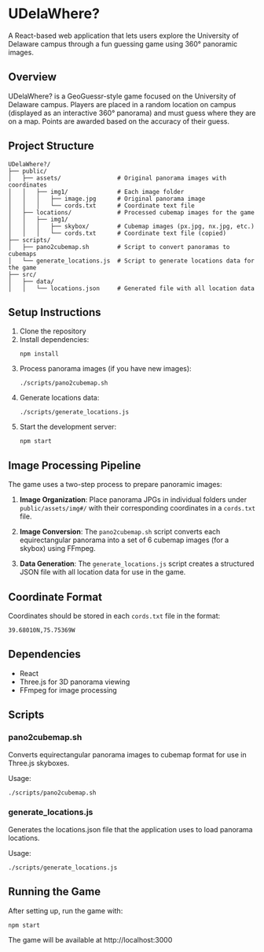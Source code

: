 # UDelaWhere?

A React-based web application that lets users explore the University of Delaware campus through a fun guessing game using 360° panoramic images.

## Overview

UDelaWhere? is a GeoGuessr-style game focused on the University of Delaware campus. Players are placed in a random location on campus (displayed as an interactive 360° panorama) and must guess where they are on a map. Points are awarded based on the accuracy of their guess.

## Project Structure

```
UDelaWhere?/
├── public/
│   ├── assets/                # Original panorama images with coordinates
│   │   ├── img1/              # Each image folder 
│   │   │   ├── image.jpg      # Original panorama image
│   │   │   └── cords.txt      # Coordinate text file
│   ├── locations/             # Processed cubemap images for the game
│   │   ├── img1/
│   │   │   ├── skybox/        # Cubemap images (px.jpg, nx.jpg, etc.)
│   │   │   └── cords.txt      # Coordinate text file (copied)
├── scripts/
│   ├── pano2cubemap.sh        # Script to convert panoramas to cubemaps
│   └── generate_locations.js  # Script to generate locations data for the game
├── src/
│   ├── data/
│   │   └── locations.json     # Generated file with all location data
```

## Setup Instructions

1. Clone the repository
2. Install dependencies:
   ```
   npm install
   ```
3. Process panorama images (if you have new images):
   ```
   ./scripts/pano2cubemap.sh
   ```
4. Generate locations data:
   ```
   ./scripts/generate_locations.js
   ```
5. Start the development server:
   ```
   npm start
   ```

## Image Processing Pipeline

The game uses a two-step process to prepare panoramic images:

1. **Image Organization**: Place panorama JPGs in individual folders under `public/assets/img#/` with their corresponding coordinates in a `cords.txt` file.

2. **Image Conversion**: The `pano2cubemap.sh` script converts each equirectangular panorama into a set of 6 cubemap images (for a skybox) using FFmpeg.

3. **Data Generation**: The `generate_locations.js` script creates a structured JSON file with all location data for use in the game.

## Coordinate Format

Coordinates should be stored in each `cords.txt` file in the format:
```
39.68010N,75.75369W
```

## Dependencies

- React
- Three.js for 3D panorama viewing
- FFmpeg for image processing

## Scripts

### pano2cubemap.sh

Converts equirectangular panorama images to cubemap format for use in Three.js skyboxes.

Usage:
```
./scripts/pano2cubemap.sh
```

### generate_locations.js

Generates the locations.json file that the application uses to load panorama locations.

Usage:
```
./scripts/generate_locations.js
```

## Running the Game

After setting up, run the game with:
```
npm start
```

The game will be available at http://localhost:3000 